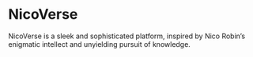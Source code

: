 # NicoVerse
NicoVerse is a sleek and sophisticated platform, inspired by Nico Robin’s enigmatic intellect and unyielding pursuit of knowledge.
